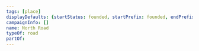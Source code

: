 ```yaml
---
tags: [place]
displayDefaults: {startStatus: founded, startPrefix: founded, endPrefix: destroyed, endStatus: destroyed}
campaignInfo: []
name: North Road
typeOf: road
partOf:
---
```

